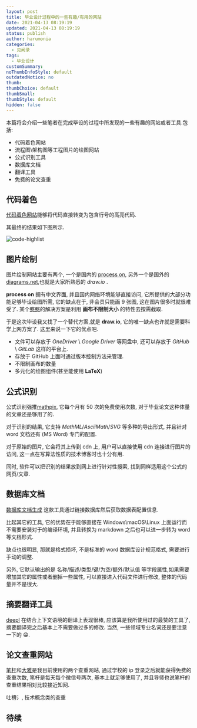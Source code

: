 ```yaml
---
layout: post
title: 毕业设计过程中的一些有趣/有用的网站
date: 2021-04-13 08:19:19
updated: 2021-04-13 08:19:19
status: publish
author: harumonia
categories:
  - 见闻录
tags:
  - 毕业设计
customSummary:
noThumbInfoStyle: default
outdatedNotice: no
thumb:
thumbChoice: default
thumbSmall:
thumbStyle: default
hidden: false
---
```


本篇将会介绍一些笔者在完成毕设的过程中所发现的一些有趣的网站或者工具.包括:

- 代码着色网站
- 流程图\架构图等工程图片的绘图网站
- 公式识别工具
- 数据库文档
- 翻译工具
- 免费的论文查重

<!-- more -->

## 代码着色

[代码着色网站](https://highlightcode.com/)能够将代码直接转变为包含行号的高亮代码.

其最终的结果如下图所示.

![code-highlist](https://harumona-blog.oss-cn-beijing.aliyuncs.com/new_articles/code-highlight-website.png)

## 图片绘制

图片绘制网站主要有两个, 一个是国内的 [process on](https://www.processon.com/), 另外一个是国外的[diagrams.net](https://app.diagrams.net/),也就是大家所熟悉的 _draw.io_ .

**process on** 拥有中文界面, 并且国内网络环境能够直接访问, 它所提供的大部分功能足够毕设绘图所需, 它的缺点在于, 非会员只能画 9 张图, 这在图片很多时就很难受了. 某个[憨憨](https://space.bilibili.com/167679424/)的解决方案是利用 **画布不限制大小** 的特性去按需截取.

于是这次毕设我又找了一个替代方案,就是 **draw.io**, 它的唯一缺点也许就是需要科学上网方案了. 这里来说一下它的优点吧.

- 文件可以存放于 _OneDriver_ \ _Google Driver_ 等网盘中, 还可以存放于 _GitHub_ \ _GitLab_ 这样的平台上.
- 存放于 GitHub 上面时通过版本控制方法来管理.
- 不限制画布的数量
- 多元化的绘图组件(甚至能使用 **LaTeX**)

## 公式识别

公式识别强推[mathpix](https://mathpix.com/ocr/), 它每个月有 50 次的免费使用次数, 对于毕业论文这种体量的文章还是够用了的.

对于识别的结果, 它支持 _MathML_/_AsciiMath_/_SVG_ 等多种的导出形式, 并且针对 word 文档还有 (MS Word) 专门的配置.

对于原始的图片, 它会将其上传到 cdn 上, 用户可以直接使用 cdn 连接进行图片的访问, 这一点在写算法性质的技术博客时也十分有用.

同时, 软件可以把识别的结果放到网上进行针对性搜索, 找到同样适用这个公式的网页/文章.

## 数据库文档

[数据库文档生成](https://github.com/alicfeng/mysql_markdown) 这款工具通过链接数据库然后获取数据表配置信息.

比起其它的工具, 它的优势在于能够直接在 Windows\macOS\Linux 上面运行而不需要安装对于的编译环境, 并且转换为 markdown 之后也可以进一步转为 word 等文档形式.

缺点也很明显, 那就是格式损坏, 不是标准的 word 数据库设计规范格式, 需要进行手动的调整.

另外, 它默认输出的是 名称/描述/类型/键/为空/额外/默认值 等字段属性,如果需要增加其它的属性或者删掉一些属性, 可以直接进入代码文件进行修改, 整体的代码量并不是很大.

## 摘要翻译工具

[deepl](https://www.deepl.com/translator) 在结合上下文语境的翻译上表现很棒, 应该算是我所使用过的最赞的工具了, 摘要翻译完之后基本上不需要做过多的修改. 当然, 一些领域专业名词还是要注意一下的 😁.

## 论文查重网站

[笔杆](https://www.bigan.net/)和[大雅](http://dsa.dayainfo.com/)是我目前使用的两个查重网站, 通过学校的 ip 登录之后就能获得免费的查重次数, 笔杆是每天每个微信号两次, 基本上就足够使用了, 并且导师也说笔杆的查重结果相对比较接近知网.

吐槽氵, 技术概念类的查重

## 待续
